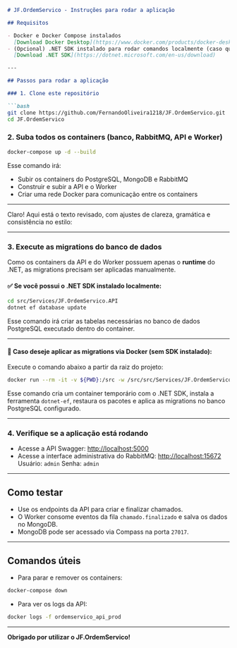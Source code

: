 ````markdown
# JF.OrdemServico - Instruções para rodar a aplicação

## Requisitos

- Docker e Docker Compose instalados  
  [Download Docker Desktop](https://www.docker.com/products/docker-desktop)  
- (Opcional) .NET SDK instalado para rodar comandos localmente (caso queira rodar migrations manualmente)  
  [Download .NET SDK](https://dotnet.microsoft.com/en-us/download)

---

## Passos para rodar a aplicação

### 1. Clone este repositório

```bash
git clone https://github.com/FernandoOliveira1218/JF.OrdemServico.git
cd JF.OrdemServico
````

### 2. Suba todos os containers (banco, RabbitMQ, API e Worker)

```bash
docker-compose up -d --build
```

Esse comando irá:

* Subir os containers do PostgreSQL, MongoDB e RabbitMQ
* Construir e subir a API e o Worker
* Criar uma rede Docker para comunicação entre os containers

---

Claro! Aqui está o texto revisado, com ajustes de clareza, gramática e consistência no estilo:

---

### 3. Execute as migrations do banco de dados

Como os containers da API e do Worker possuem apenas o **runtime** do .NET, as migrations precisam ser aplicadas manualmente.

#### ✅ Se você possui o .NET SDK instalado localmente:

```bash
cd src/Services/JF.OrdemServico.API
dotnet ef database update
```

Esse comando irá criar as tabelas necessárias no banco de dados PostgreSQL executado dentro do container.

---

#### 🐳 Caso deseje aplicar as migrations via Docker (sem SDK instalado):

Execute o comando abaixo a partir da raiz do projeto:

```bash
docker run --rm -it -v ${PWD}:/src -w /src/src/Services/JF.OrdemServico.API mcr.microsoft.com/dotnet/sdk:9.0 bash -c "dotnet tool install --global dotnet-ef --version 9.0.5 && export PATH=\$PATH:/root/.dotnet/tools && dotnet restore && dotnet ef database update"
```

Esse comando cria um container temporário com o .NET SDK, instala a ferramenta `dotnet-ef`, restaura os pacotes e aplica as migrations no banco PostgreSQL configurado.

---

### 4. Verifique se a aplicação está rodando

* Acesse a API Swagger: [http://localhost:5000](http://localhost:5000)
* Acesse a interface administrativa do RabbitMQ: [http://localhost:15672](http://localhost:15672)
  Usuário: `admin`
  Senha: `admin`

---

## Como testar

* Use os endpoints da API para criar e finalizar chamados.
* O Worker consome eventos da fila `chamado.finalizado` e salva os dados no MongoDB.
* MongoDB pode ser acessado via Compass na porta `27017`.

---

## Comandos úteis

* Para parar e remover os containers:

```bash
docker-compose down
```

* Para ver os logs da API:

```bash
docker logs -f ordemservico_api_prod
```

---

**Obrigado por utilizar o JF.OrdemServico!**

```
